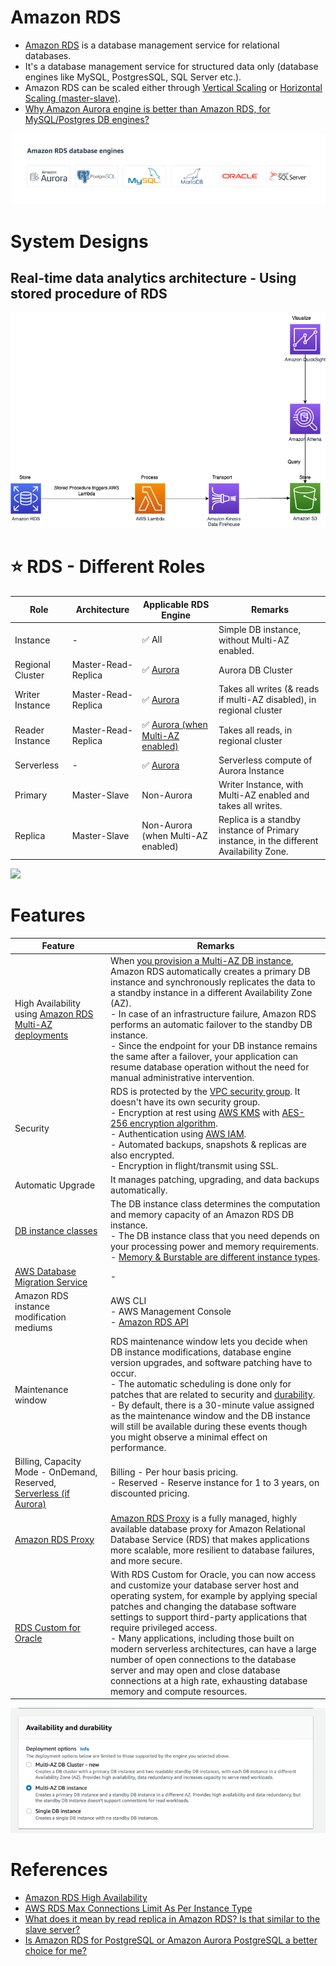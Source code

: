 # Amazon RDS
- [Amazon RDS](https://aws.amazon.com/rds/) is a database management service for relational databases.
- It's a database management service for structured data only (database engines like MySQL, PostgresSQL, SQL Server etc.).
- Amazon RDS can be scaled either through [Vertical Scaling](../../../1_HLDDesignComponents/0_SystemGlossaries/Scalability/DBScalability.md) or [Horizontal Scaling (master-slave)](../../../1_HLDDesignComponents/0_SystemGlossaries/Scalability/DBScalability.md).
- [Why Amazon Aurora engine is better than Amazon RDS, for MySQL/Postgres DB engines?](AmazonAuroraVsRDS.md)

![img.png](../assests/RDS_database_engines.png)

# System Designs

## Real-time data analytics architecture - Using stored procedure of RDS

![](../../7_StorageServices/assets/AWS-RDS-Stored-Procedures.png)

# :star: RDS - Different Roles

| Role             | Architecture        | Applicable RDS Engine                                                | Remarks                                                                                |
|------------------|---------------------|----------------------------------------------------------------------|----------------------------------------------------------------------------------------|
| Instance         | -                   | :white_check_mark: All                                               | Simple DB instance, without Multi-AZ enabled.                                          |
| Regional Cluster | Master-Read-Replica | :white_check_mark: [Aurora](AmazonAurora.md)                         | Aurora DB Cluster                                                                      |
| Writer Instance  | Master-Read-Replica | :white_check_mark: [Aurora](AmazonAurora.md)                         | Takes all writes (& reads if multi-AZ disabled), in regional cluster                   |
| Reader Instance  | Master-Read-Replica | :white_check_mark: [Aurora (when Multi-AZ enabled)](AmazonAurora.md) | Takes all reads, in regional cluster                                                   |
| Serverless       | -                   | :white_check_mark: [Aurora](AmazonAurora.md)                         | Serverless compute of Aurora Instance                                                  |
| Primary          | Master-Slave        | Non-Aurora                                                           | Writer Instance, with Multi-AZ enabled and takes all writes.                           |
| Replica          | Master-Slave        | Non-Aurora (when Multi-AZ enabled)                                   | Replica is a standby instance of Primary instance, in the different Availability Zone. |

![](https://assets-pt.media.datacumulus.com/aws-saa-pt/assets/pt1-q52-i1.jpg)

# Features

| Feature                                                                                                                                  | Remarks                                                                                                                                                                                                                                                                                                                                                                                                                                                                                                                                                                                                                         |
|------------------------------------------------------------------------------------------------------------------------------------------|---------------------------------------------------------------------------------------------------------------------------------------------------------------------------------------------------------------------------------------------------------------------------------------------------------------------------------------------------------------------------------------------------------------------------------------------------------------------------------------------------------------------------------------------------------------------------------------------------------------------------------|
| High Availability using [Amazon RDS Multi-AZ deployments](https://aws.amazon.com/rds/ha/)                                                | When [you provision a Multi-AZ DB instance](https://aws.amazon.com/rds/features/multi-az/), Amazon RDS automatically creates a primary DB instance and synchronously replicates the data to a standby instance in a different Availability Zone (AZ).<br/>- In case of an infrastructure failure, Amazon RDS performs an automatic failover to the standby DB instance.<br/>- Since the endpoint for your DB instance remains the same after a failover, your application can resume database operation without the need for manual administrative intervention.                                                                |
| Security                                                                                                                                 | RDS is protected by the [VPC security group](https://docs.aws.amazon.com/AmazonRDS/latest/UserGuide/UsingWithRDS.html). It doesn't have its own security group.<br/>- Encryption at rest using [AWS KMS](../../2_SecurityAndIdentityServices/2_DataProtectionServices/AWSKMS.md) with [AES-256 encryption algorithm](https://docs.aws.amazon.com/AmazonRDS/latest/UserGuide/Overview.Encryption.html).<br/>- Authentication using [AWS IAM](../../2_SecurityAndIdentityServices/1_IdentityServices/AWSIAM.md).<br/>- Automated backups, snapshots & replicas are also encrypted.<br/>- Encryption in flight/transmit using SSL. |
| Automatic Upgrade                                                                                                                        | It manages patching, upgrading, and data backups automatically.                                                                                                                                                                                                                                                                                                                                                                                                                                                                                                                                                                 |
| [DB instance classes](https://docs.aws.amazon.com/AmazonRDS/latest/UserGuide/Concepts.DBInstanceClass.html)                              | The DB instance class determines the computation and memory capacity of an Amazon RDS DB instance. <br/>- The DB instance class that you need depends on your processing power and memory requirements.<br/>- [Memory & Burstable are different instance types](https://aws.amazon.com/rds/instance-types/).                                                                                                                                                                                                                                                                                                                    |
| [AWS Database Migration Service](../AWSDataMigrationService.md)                                                                          | -                                                                                                                                                                                                                                                                                                                                                                                                                                                                                                                                                                                                                               |
| Amazon RDS instance modification mediums                                                                                                 | AWS CLI<br/>- AWS Management Console<br/>- [Amazon RDS API](https://docs.aws.amazon.com/AmazonRDS/latest/UserGuide/ProgrammingGuide.html)                                                                                                                                                                                                                                                                                                                                                                                                                                                                                       |
| Maintenance window                                                                                                                       | RDS maintenance window lets you decide when DB instance modifications, database engine version upgrades, and software patching have to occur.<br/>- The automatic scheduling is done only for patches that are related to security and [durability](../../../1_HLDDesignComponents/0_SystemGlossaries/Database/Durability.md).<br/>- By default, there is a 30-minute value assigned as the maintenance window and the DB instance will still be available during these events though you might observe a minimal effect on performance.                                                                                        |
| Billing, Capacity Mode - OnDemand, Reserved, [Serverless (if Aurora)](../ScalingServerlessDB.md)                                         | Billing - Per hour basis pricing.<br/>- Reserved - Reserve instance for 1 to 3 years, on discounted pricing.                                                                                                                                                                                                                                                                                                                                                                                                                                                                                                                    |
| [Amazon RDS Proxy](https://aws.amazon.com/rds/proxy/)                                                                                    | [Amazon RDS Proxy](https://aws.amazon.com/rds/proxy/) is a fully managed, highly available database proxy for Amazon Relational Database Service (RDS) that makes applications more scalable, more resilient to database failures, and more secure.                                                                                                                                                                                                                                                                                                                                                                             |
| [RDS Custom for Oracle](https://aws.amazon.com/blogs/aws/amazon-rds-custom-for-oracle-new-control-capabilities-in-database-environment/) | With RDS Custom for Oracle, you can now access and customize your database server host and operating system, for example by applying special patches and changing the database software settings to support third-party applications that require privileged access.<br/>-  Many applications, including those built on modern serverless architectures, can have a large number of open connections to the database server and may open and close database connections at a high rate, exhausting database memory and compute resources.                                                                                       |

![img.png](../assests/rds_ha_setup_steps.png)

# References
- [Amazon RDS High Availability](https://aws.amazon.com/rds/ha/)
- [AWS RDS Max Connections Limit As Per Instance Type](https://sysadminxpert.com/aws-rds-max-connections-limit/)
- [What does it mean by read replica in Amazon RDS? Is that similar to the slave server?](https://www.quora.com/What-does-it-mean-by-read-replica-in-Amazon-RDS-Is-that-similar-to-the-slave-server)
- [Is Amazon RDS for PostgreSQL or Amazon Aurora PostgreSQL a better choice for me?](https://aws.amazon.com/blogs/database/is-amazon-rds-for-postgresql-or-amazon-aurora-postgresql-a-better-choice-for-me/)